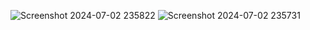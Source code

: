 ![Screenshot 2024-07-02 235822](https://github.com/kh4liddx/Hidden-Malware-Builder-V5/assets/119008410/eefcd16c-18b7-471b-89e6-d63aa53242f1)
![Screenshot 2024-07-02 235731](https://github.com/kh4liddx/Hidden-Malware-Builder-V5/assets/119008410/8f14a358-397d-43e2-8792-3a555b262460)
